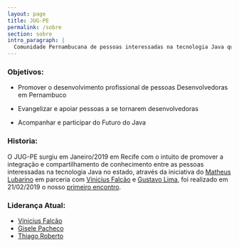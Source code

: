 ```yaml
---
layout: page
title: JUG-PE
permalink: /sobre
section: sobre
intro_paragraph: |
  Comunidade Pernambucana de pessoas interessadas na tecnologia Java que buscam se desenvolver e/ou ajudar no desenvolvimento de outras pessoas através da cooperação e compartilhamento de conhecimento e experiências
---
```

### Objetivos:
  
- Promover o desenvolvimento profissional de pessoas Desenvolvedoras em Pernambuco
  
- Evangelizar e apoiar pessoas a se tornarem desenvolvedoras

- Acompanhar e participar do Futuro do Java
  
### Historia:
  
O JUG-PE surgiu em Janeiro/2019 em Recife com o intuito de promover a integração e compartilhamento de conhecimento entre as pessoas interessadas na tecnologia Java no estado, através da iniciativa do [Matheus Lubarino](https://www.linkedin.com/in/matheus-lubarino-dos-santos-b2740471/) em parceria com [Vinicius Falcão](https://www.linkedin.com/in/vinyjava/) e [Gustavo Lima](https://www.linkedin.com/in/gustavo-pereira-de-lima-3251424b/), foi realizado em 21/02/2019 o nosso [primeiro encontro](https://m.leiaja.com/tecnologia/2019/02/19/recife-recebe-evento-para-desenvolvedores-java/).

### Liderança Atual:

- [Vinicius Falcão](https://www.linkedin.com/in/vinyjava/)
- [Gisele Pacheco](https://www.linkedin.com/in/gisele-pacheco-156bb889/)
- [Thiago Roberto](https://www.linkedin.com/in/thigorqueiroz/)